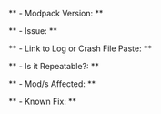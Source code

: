 ** - Modpack Version: **

** - Issue: **

** - Link to Log or Crash File Paste: **

** - Is it Repeatable?: **

** - Mod/s Affected: **

** - Known Fix: **

